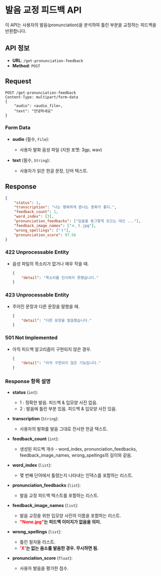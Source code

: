 # 발음 교정 피드백 API

이 API는 사용자의 발음(pronunciation)을 분석하여 틀린 부분을 교정하는 피드백을 반환합니다.

## API 정보

- **URL**: `/get-pronunciation-feedback`
- **Method**: `POST`

## Request
```http
POST /get-pronunciation-feedback
Content-Type: multipart/form-data
{
    "audio": <audio_file>,
    "text": "안녕하세요"
}
```
### Form Data

- **audio** (필수, `File`):
  - 사용자 발화 음성 파일 (지원 포맷: 3gp, wav)
  
- **text** (필수, `String`):
  - 사용자가 읽은 한글 문장, 단어 텍스트.

## Response
```json
{
    "status": 1,
    "transcription": "나는 행복하게 끝나는 용화가 좋다.",
    "feedback_count": 1,
    "word_index": [3],
    "pronunciation_feedbacks": ["입술을 동그랗게 모으는 대신 ..."],
    "feedback_image_names": ["ㅛ_ㅕ.jpg"],
    "wrong_spellings": ["ㅕ"],
    "pronunciation_score": 97.56
}
```
### 422 Unprocessable Entity
- 음성 파일의 목소리가 없거나 매우 작을 때.
    ```json
    {
        "detail": "목소리를 인식하지 못했습니다."
    }
    ```
### 423 Unprocessable Entity
- 주어진 문장과 다른 문장을 말했을 때.
    ```json
    {
        "detail": "다른 문장을 발음했습니다."
    }
    ```
### 501 Not Implemented
- 아직 피드백 알고리즘이 구현되지 않은 경우.
    ```json
    {
        "detail": "아직 구현되지 않은 기능입니다."
    }
    ```

### Response 항목 설명
- **status** (`int`):
  - 1 : 정확한 발음. 피드백 & 입모양 사진 없음.
  - 2 : 발음에 틀린 부분 있음. 피드백 & 입모양 사진 있음.

- **transcription** (`String`):
  - 사용자의 발화를 발음 그대로 전사한 한글 텍스트.

- **feedback_count** (`int`):
  - 생성된 피드백 개수 - word_index, pronunciation_feedbacks, feedback_image_names, wrong_spellings의 길이와 같음.

- **word_index** (`list`):
  - 몇 번째 단어에서 틀렸는지 나타내는 인덱스를 포함하는 리스트.

- **pronunciation_feedbacks** (`list`):
  - 발음 교정 피드백 텍스트를 포함하는 리스트.

- **feedback_image_names** (`list`):
  - 발음 교정을 위한 입모양 사진의 이름을 포함하는 리스트.
  - **<span style="color: red">"None.jpg"</span>는 피드백 이미지가 없음을 의미.**

- **wrong_spellings** (`list`):
  - 틀린 철자들 리스트.
  - **<span style="color: red">'X'</span>는 없는 음소를 발음한 경우. 무시하면 됨.**

- **pronunciation_score** (`float`):
  - 사용자 발음을 평가한 점수.